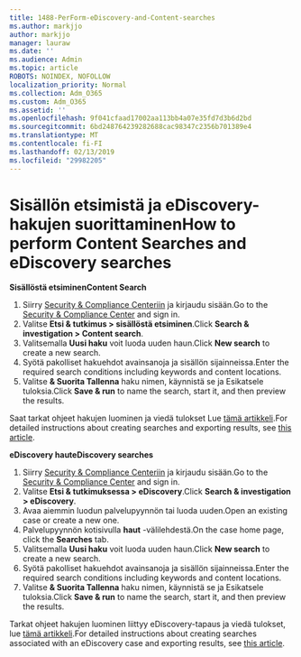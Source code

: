 ```yaml
---
title: 1488-PerForm-eDiscovery-and-Content-searches
ms.author: markjjo
author: markjjo
manager: lauraw
ms.date: ''
ms.audience: Admin
ms.topic: article
ROBOTS: NOINDEX, NOFOLLOW
localization_priority: Normal
ms.collection: Adm_O365
ms.custom: Adm_O365
ms.assetid: ''
ms.openlocfilehash: 9f041cfaad17002aa113bb4a07e35fd7d3b6d2bd
ms.sourcegitcommit: 6bd248764239282688cac98347c2356b701389e4
ms.translationtype: MT
ms.contentlocale: fi-FI
ms.lasthandoff: 02/13/2019
ms.locfileid: "29982205"
---
```

# <a name="how-to-perform-content-searches-and-ediscovery-searches"></a><span data-ttu-id="a1334-102">Sisällön etsimistä ja eDiscovery-hakujen suorittaminen</span><span class="sxs-lookup"><span data-stu-id="a1334-102">How to perform Content Searches and eDiscovery searches</span></span>

<span data-ttu-id="a1334-103">**Sisällöstä etsiminen**</span><span class="sxs-lookup"><span data-stu-id="a1334-103">**Content Search**</span></span>

1. <span data-ttu-id="a1334-104">Siirry [Security & Compliance Centeriin](https://protection.office.com) ja kirjaudu sisään.</span><span class="sxs-lookup"><span data-stu-id="a1334-104">Go to the [Security & Compliance Center](https://protection.office.com) and sign in.</span></span>
2. <span data-ttu-id="a1334-105">Valitse **Etsi & tutkimus > sisällöstä etsiminen**.</span><span class="sxs-lookup"><span data-stu-id="a1334-105">Click **Search & investigation > Content search**.</span></span>
3. <span data-ttu-id="a1334-106">Valitsemalla **Uusi haku** voit luoda uuden haun.</span><span class="sxs-lookup"><span data-stu-id="a1334-106">Click **New search** to create a new search.</span></span>
4. <span data-ttu-id="a1334-107">Syötä pakolliset hakuehdot avainsanoja ja sisällön sijainneissa.</span><span class="sxs-lookup"><span data-stu-id="a1334-107">Enter the required search conditions including keywords and content locations.</span></span>  
5. <span data-ttu-id="a1334-108">Valitse **& Suorita Tallenna** haku nimen, käynnistä se ja Esikatsele tuloksia.</span><span class="sxs-lookup"><span data-stu-id="a1334-108">Click **Save & run** to name the search, start it, and then preview the results.</span></span> 
 
<span data-ttu-id="a1334-109">Saat tarkat ohjeet hakujen luominen ja viedä tulokset Lue [tämä artikkeli](https://docs.microsoft.com/office365/securitycompliance/content-search).</span><span class="sxs-lookup"><span data-stu-id="a1334-109">For detailed instructions about creating searches and exporting results, see [this article](https://docs.microsoft.com/office365/securitycompliance/content-search).</span></span>

<span data-ttu-id="a1334-110">**eDiscovery haut**</span><span class="sxs-lookup"><span data-stu-id="a1334-110">**eDiscovery searches**</span></span>

1. <span data-ttu-id="a1334-111">Siirry [Security & Compliance Centeriin](https://protection.office.com) ja kirjaudu sisään.</span><span class="sxs-lookup"><span data-stu-id="a1334-111">Go to the [Security & Compliance Center](https://protection.office.com) and sign in.</span></span>
2. <span data-ttu-id="a1334-112">Valitse **Etsi & tutkimuksessa > eDiscovery**.</span><span class="sxs-lookup"><span data-stu-id="a1334-112">Click **Search & investigation > eDiscovery**.</span></span>
3. <span data-ttu-id="a1334-113">Avaa aiemmin luodun palvelupyynnön tai luoda uuden.</span><span class="sxs-lookup"><span data-stu-id="a1334-113">Open an existing case or create a new one.</span></span>
4. <span data-ttu-id="a1334-114">Palvelupyynnön kotisivulla **haut** -välilehdestä.</span><span class="sxs-lookup"><span data-stu-id="a1334-114">On the case home page, click the **Searches** tab.</span></span>  
5. <span data-ttu-id="a1334-115">Valitsemalla **Uusi haku** voit luoda uuden haun.</span><span class="sxs-lookup"><span data-stu-id="a1334-115">Click **New search** to create a new search.</span></span>
6. <span data-ttu-id="a1334-116">Syötä pakolliset hakuehdot avainsanoja ja sisällön sijainneissa.</span><span class="sxs-lookup"><span data-stu-id="a1334-116">Enter the required search conditions including keywords and content locations.</span></span>  
7. <span data-ttu-id="a1334-117">Valitse **& Suorita Tallenna** haku nimen, käynnistä se ja Esikatsele tuloksia.</span><span class="sxs-lookup"><span data-stu-id="a1334-117">Click **Save & run** to name the search, start it, and then preview the results.</span></span>

<span data-ttu-id="a1334-118">Tarkat ohjeet hakujen luominen liittyy eDiscovery-tapaus ja viedä tulokset, lue [tämä artikkeli](https://docs.microsoft.com/office365/securitycompliance/ediscovery-cases).</span><span class="sxs-lookup"><span data-stu-id="a1334-118">For detailed instructions about creating searches associated with an eDiscovery case and exporting results, see [this article](https://docs.microsoft.com/office365/securitycompliance/ediscovery-cases).</span></span>
